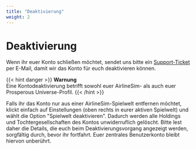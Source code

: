 ```yaml
---
title: "Deaktivierung"
weight: 2
---
```


# Deaktivierung

Wenn ihr euer Konto schließen möchtet, sendet uns bitte ein [Support-Ticket](https://www.airlinesim.aero/blog/de/pages/support/) per E-Mail, damit wir das Konto für euch deaktivieren können.

{{< hint danger >}}
**Warnung**  
Eine Kontodeaktivierung betrifft sowohl euer AirlineSim- als auch euer Prosperous Universe-Profil.
{{< /hint >}}

Falls ihr das Konto nur aus einer AirlineSim-Spielwelt entfernen möchtet, klickt einfach auf Einstellungen (oben rechts in eurer aktiven Spielwelt) und wählt die Option "Spielwelt deaktivieren". Dadurch werden alle Holdings und Tochtergesellschaften des Kontos unwiderruflich gelöscht. Bitte lest daher die Details, die euch beim Deaktivierungsvorgang angezeigt werden, sorgfältig durch, bevor ihr fortfahrt. Euer zentrales Benutzerkonto bleibt hiervon unberührt.
